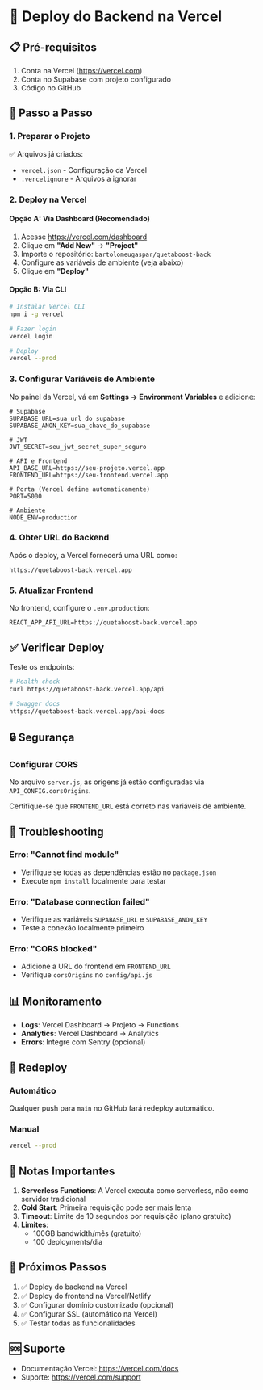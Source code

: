 # 🚀 Deploy do Backend na Vercel

## 📋 Pré-requisitos

1. Conta na Vercel (https://vercel.com)
2. Conta no Supabase com projeto configurado
3. Código no GitHub

## 🔧 Passo a Passo

### 1. Preparar o Projeto

✅ Arquivos já criados:
- `vercel.json` - Configuração da Vercel
- `.vercelignore` - Arquivos a ignorar

### 2. Deploy na Vercel

#### Opção A: Via Dashboard (Recomendado)

1. Acesse https://vercel.com/dashboard
2. Clique em **"Add New"** → **"Project"**
3. Importe o repositório: `bartolomeugaspar/quetaboost-back`
4. Configure as variáveis de ambiente (veja abaixo)
5. Clique em **"Deploy"**

#### Opção B: Via CLI

```bash
# Instalar Vercel CLI
npm i -g vercel

# Fazer login
vercel login

# Deploy
vercel --prod
```

### 3. Configurar Variáveis de Ambiente

No painel da Vercel, vá em **Settings → Environment Variables** e adicione:

```env
# Supabase
SUPABASE_URL=sua_url_do_supabase
SUPABASE_ANON_KEY=sua_chave_do_supabase

# JWT
JWT_SECRET=seu_jwt_secret_super_seguro

# API e Frontend
API_BASE_URL=https://seu-projeto.vercel.app
FRONTEND_URL=https://seu-frontend.vercel.app

# Porta (Vercel define automaticamente)
PORT=5000

# Ambiente
NODE_ENV=production
```

### 4. Obter URL do Backend

Após o deploy, a Vercel fornecerá uma URL como:
```
https://quetaboost-back.vercel.app
```

### 5. Atualizar Frontend

No frontend, configure o `.env.production`:

```env
REACT_APP_API_URL=https://quetaboost-back.vercel.app
```

## ✅ Verificar Deploy

Teste os endpoints:

```bash
# Health check
curl https://quetaboost-back.vercel.app/api

# Swagger docs
https://quetaboost-back.vercel.app/api-docs
```

## 🔒 Segurança

### Configurar CORS

No arquivo `server.js`, as origens já estão configuradas via `API_CONFIG.corsOrigins`.

Certifique-se que `FRONTEND_URL` está correto nas variáveis de ambiente.

## 🐛 Troubleshooting

### Erro: "Cannot find module"
- Verifique se todas as dependências estão no `package.json`
- Execute `npm install` localmente para testar

### Erro: "Database connection failed"
- Verifique as variáveis `SUPABASE_URL` e `SUPABASE_ANON_KEY`
- Teste a conexão localmente primeiro

### Erro: "CORS blocked"
- Adicione a URL do frontend em `FRONTEND_URL`
- Verifique `corsOrigins` no `config/api.js`

## 📊 Monitoramento

- **Logs**: Vercel Dashboard → Projeto → Functions
- **Analytics**: Vercel Dashboard → Analytics
- **Errors**: Integre com Sentry (opcional)

## 🔄 Redeploy

### Automático
Qualquer push para `main` no GitHub fará redeploy automático.

### Manual
```bash
vercel --prod
```

## 📝 Notas Importantes

1. **Serverless Functions**: A Vercel executa como serverless, não como servidor tradicional
2. **Cold Start**: Primeira requisição pode ser mais lenta
3. **Timeout**: Limite de 10 segundos por requisição (plano gratuito)
4. **Limites**: 
   - 100GB bandwidth/mês (gratuito)
   - 100 deployments/dia

## 🎯 Próximos Passos

1. ✅ Deploy do backend na Vercel
2. ✅ Deploy do frontend na Vercel/Netlify
3. ✅ Configurar domínio customizado (opcional)
4. ✅ Configurar SSL (automático na Vercel)
5. ✅ Testar todas as funcionalidades

## 🆘 Suporte

- Documentação Vercel: https://vercel.com/docs
- Suporte: https://vercel.com/support
